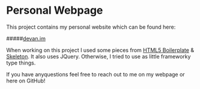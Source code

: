# Personal Webpage

This project contains my personal website which can be found here:

#####[devan.im](http://devan.im)


When working on this project I used some pieces from [HTML5 Boilerplate](http://html5boilerplate.com) & [Skeleton](http://getskeleton.com/). It also uses JQuery. Otherwise, I tried to use as little frameworky type things.

If you have anyquestions feel free to reach out to me on my webpage or here on GitHub!

